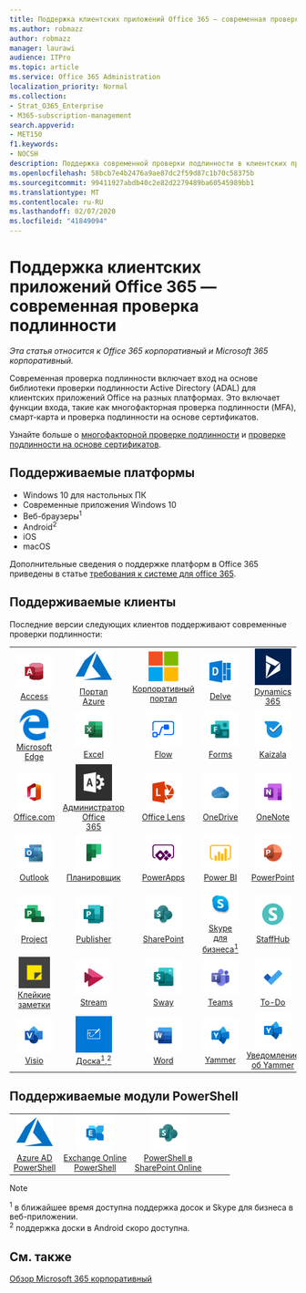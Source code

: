 ```yaml
---
title: Поддержка клиентских приложений Office 365 — современная проверка подлинности
ms.author: robmazz
author: robmazz
manager: laurawi
audience: ITPro
ms.topic: article
ms.service: Office 365 Administration
localization_priority: Normal
ms.collection:
- Strat_O365_Enterprise
- M365-subscription-management
search.appverid:
- MET150
f1.keywords:
- NOCSH
description: Поддержка современной проверки подлинности в клиентских приложениях Office 365.
ms.openlocfilehash: 58bcb7e4b2476a9ae87dc2f59d87c1b70c58375b
ms.sourcegitcommit: 99411927abdb40c2e82d2279489ba60545989bb1
ms.translationtype: MT
ms.contentlocale: ru-RU
ms.lasthandoff: 02/07/2020
ms.locfileid: "41849094"
---
```

# <a name="office-365-client-app-support---modern-authentication"></a>Поддержка клиентских приложений Office 365 — современная проверка подлинности

*Эта статья относится к Office 365 корпоративный и Microsoft 365 корпоративный.*

Современная проверка подлинности включает вход на основе библиотеки проверки подлинности Active Directory (ADAL) для клиентских приложений Office на разных платформах. Это включает функции входа, такие как многофакторная проверка подлинности (MFA), смарт-карта и проверка подлинности на основе сертификатов.

Узнайте больше о [многофакторной проверке подлинности](https://docs.microsoft.com/azure/active-directory/authentication/multi-factor-authentication) и [проверке подлинности на основе сертификатов](https://docs.microsoft.com/azure/active-directory/active-directory-certificate-based-authentication-get-started).

## <a name="supported-platforms"></a>Поддерживаемые платформы

 - Windows 10 для настольных ПК
 - Современные приложения Windows 10
 - Веб-браузеры<sup>1</sup>
 - Android<sup>2</sup>
 - iOS
 - macOS

Дополнительные сведения о поддержке платформ в Office 365 приведены в статье [требования к системе для office 365](https://products.office.com/office-system-requirements).

## <a name="supported-clients"></a>Поддерживаемые клиенты

Последние версии следующих клиентов поддерживают современные проверки подлинности:

| | | | | | |
|:---:|:---:|:---:|:---:|:---:|:---:|
| ![Значок Access](media/o365-access-64x64.png) <br> [Access](https://products.office.com/access) | ![Значок Azure](media/o365-azure-64x64.png) <br> [Портал <br> Azure](https://azure.microsoft.com/features/azure-portal/) | ![Значок портала компании](media/o365-microsoft-64x64.png) <br> [Корпоративный <br> портал](https://docs.microsoft.com/intune-user-help/sign-in-to-the-company-portal) | ![Значок delve](media/o365-delve-64x64.png) <br> [Delve](https://products.office.com/business/intelligent-search) | ![Значок Dynamics 365](media/o365-dynamics365-64x64.png) <br> [Dynamics 365](https://dynamics.microsoft.com) 
| ![Значок пограничного сервера](media/o365-edge-64x64.png) <br> [Microsoft Edge](https://www.microsoft.com/windows/microsoft-edge) | ![Значок Excel](media/o365-excel-64x64.png) <br> [Excel](https://products.office.com/excel) | ![Значок Flow](media/o365-flow-64x64.png) <br> [Flow](https://flow.microsoft.com) | ![Значок Forms](media/o365-forms-64x64.png) <br> [Forms](https://flow.microsoft.com/connectors/shared_microsoftforms/microsoft-forms/) | ![Значок Kaizala](media/o365-kaizala-64x64.png) <br> [Kaizala](https://products.office.com/en/business/microsoft-kaizala) 
| ![Значок Office.com](media/o365-office-64x64.png) <br> [Office.com](https://www.office.com/) | ![Значок администратора Office 365](media/o365-o365admin-64x64.png) <br> [Администратор Office <br> 365](https://products.office.com/business/manage-office-365-admin-app) | ![Значок лупы](media/o365-lens-64x64.png) <br> [Office Lens](https://www.microsoft.com/p/office-lens/9wzdncrfj3t8?activetab=pivot%3Aoverviewtab) | ![Значок OneDrive для бизнеса](media/o365-OneDrive-64x64.png) <br> [OneDrive](https://products.office.com/onedrive-for-business/online-cloud-storage) |  ![Значок OneNote](media/o365-OneNote-64x64.png) <br> [OneNote](https://products.office.com/onenote) 
| ![Значок Outlook](media/o365-outlook-64x64.png) <br> [Outlook](https://products.office.com/outlook) | ![Значок Планировщика](media/o365-planner-64x64.png) <br> [Планировщик](https://products.office.com/business/task-management-software) | ![Значок PowerApps](media/o365-powerapps-64x64.png) <br> [PowerApps](https://powerapps.microsoft.com) | ![Значок PowerBI](media/o365-powerbi-64x64.png) <br> [Power BI](https://powerbi.microsoft.com)| ![Значок PowerPoint](media/o365-powerpoint-64x64.png) <br> [PowerPoint](https://products.office.com/powerpoint) 
| ![Значок Project](media/o365-project-64x64.png) <br> [Project](https://products.office.com/project) | ![Значок Publisher](media/o365-publisher-64x64.png) <br> [Publisher](https://products.office.com/publisher) | ![Значок SharePoint](media/o365-sharepoint-64x64.png) <br> [SharePoint](https://products.office.com/sharepoint) | ![Значок Skype для бизнеса](media/o365-skypeforbusiness-64x64.png) <br> [Skype для <br> бизнеса<sup>1</sup>](https://www.skype.com/business/) | ![Значок StaffHub](media/o365-staffhub-64x64.png) <br> [StaffHub](https://products.office.com/microsoft-staffhub/staff-scheduling-software)
| ![Значок клейких заметок](media/o365-stickynotes-64x64.png) <br> [Клейкие заметки](https://www.microsoft.com/p/microsoft-sticky-notes/9nblggh4qghw) | ![Значок Stream](media/o365-stream-64x64.png) <br> [Stream](https://stream.microsoft.com) | ![Значок Sway](media/o365-sway-64x64.png) <br> [Sway](https://sway.com) | ![Значок Teams](media/o365-teams-64x64.png) <br> [Teams](https://products.office.com/microsoft-teams/group-chat-software) | ![Значок "to do"](media/o365-todo-64x64.png) <br> [To-Do](https://todo.microsoft.com) 
| ![Значок Visio](media/o365-visio-64x64.png) <br> [Visio](https://products.office.com/visio/flowchart-software) | ![Значок Доски](media/o365-whiteboard-64x64.png) <br> [Доска<sup>1</sup>,<sup>2</sup>](https://whiteboard.microsoft.com/) | ![Значок Word](media/o365-word-64x64.png) <br> [Word](https://products.office.com/word) | ![Значок Yammer](media/o365-yammer-64x64.png) <br> [Yammer](https://products.office.com/yammer/yammer-overview) | ![Значок Yammer](media/o365-yammer-64x64.png) <br> [Уведомление <br> об Yammer](https://products.office.com/yammer/yammer-overview) |  |

## <a name="supported-powershell-modules"></a>Поддерживаемые модули PowerShell

| | | | | | |
|:---:|:---:|:---:|:---:|:---:|:---:|
| ![Значок Azure](media/o365-azure-64x64.png) <br> [Azure AD <br> PowerShell](https://docs.microsoft.com/powershell/azure/active-directory/overview?view=azureadps-2.0) | ![Значок Exchange](media/o365-exchange-64x64.png) <br> [Exchange Online <br> PowerShell](https://docs.microsoft.com/powershell/exchange/exchange-online/exchange-online-powershell?view=exchange-ps) | ![Значок SharePoint](media/o365-sharepoint-64x64.png) <br> [PowerShell в <br> SharePoint Online](https://docs.microsoft.com/powershell/sharepoint/sharepoint-online/connect-sharepoint-online)

> [!NOTE]
> <sup>1</sup> в ближайшее время доступна поддержка досок и Skype для бизнеса в веб-приложении. <br>
> <sup>2</sup> поддержка доски в Android скоро доступна.

## <a name="see-also"></a>См. также

[Обзор Microsoft 365 корпоративный](https://docs.microsoft.com/microsoft-365/enterprise/microsoft-365-overview)
